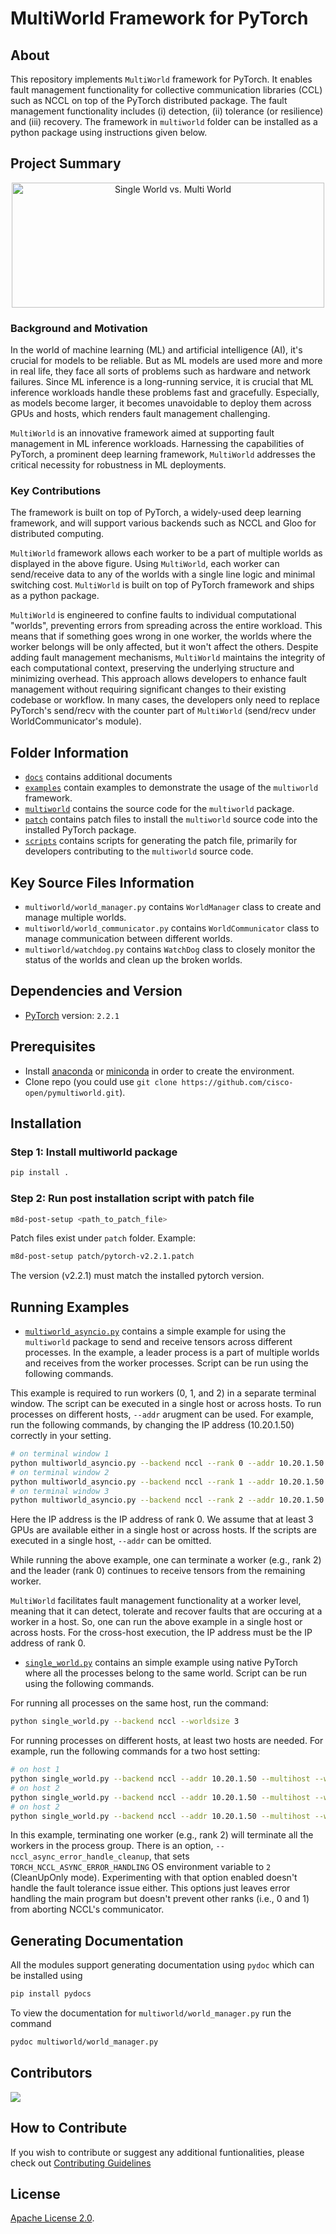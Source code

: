 # MultiWorld Framework for PyTorch

## About

This repository implements `MultiWorld` framework for PyTorch. It enables fault management functionality for collective communication libraries (CCL) such as NCCL on top of the PyTorch distributed package. The fault management functionality includes (i) detection, (ii) tolerance (or resilience) and (iii) recovery. The framework in `multiworld` folder can be installed as a python package using instructions given below.

## Project Summary

<p align="center"><img src="docs/imgs/single_vs_multi_world.png" alt="Single World vs. Multi World" width="500" height="200"></p>

### Background and Motivation

In the world of machine learning (ML) and artificial intelligence (AI), it's crucial for models to be reliable. But as ML models are used more and more in real life, they face all sorts of problems such as hardware and network failures. Since ML inference is a long-running service, it is crucial that ML inference workloads handle these problems fast and gracefully. Especially, as models become larger, it becomes unavoidable to deploy them across GPUs and hosts, which renders fault management challenging.

`MultiWorld` is an innovative framework aimed at supporting fault management in ML inference workloads. Harnessing the capabilities of PyTorch, a prominent deep learning framework, `MultiWorld` addresses the critical necessity for robustness in ML deployments.

### Key Contributions

The framework is built on top of PyTorch, a widely-used deep learning framework, and will support various backends such as NCCL and Gloo for distributed computing.

`MultiWorld` framework allows each worker to be a part of multiple worlds as displayed in the above figure. Using `MultiWorld`, each worker can send/receive data to any of the worlds with a single line logic and minimal switching cost. `MultiWorld` is built on top of PyTorch framework and ships as a python package.

`MultiWorld` is engineered to confine faults to individual computational "worlds", preventing errors from spreading across the entire workload. This means that if something goes wrong in one worker, the worlds where the worker belongs will be only affected, but it won't affect the others. Despite adding fault management mechanisms, `MultiWorld` maintains the integrity of each computational context, preserving the underlying structure and minimizing overhead. This approach allows developers to enhance fault management without requiring significant changes to their existing codebase or workflow. In many cases, the developers only need to replace PyTorch's  send/recv with the counter part of `MultiWorld` (send/recv under WorldCommunicator's module).

## Folder Information

* [`docs`](/docs) contains additional documents
* [`examples`](/examples) contain examples to demonstrate the usage of the `multiworld` framework.
* [`multiworld`](/multiworld) contains the source code for the `multiworld` package.
* [`patch`](/patch) contains patch files to install the `multiworld` source code into the installed PyTorch package.
* [`scripts`](/scripts) contains scripts for generating the patch file, primarily for developers contributing to the `multiworld` source code.

## Key Source Files Information

* `multiworld/world_manager.py` contains `WorldManager` class to create and manage multiple worlds.
* `multiworld/world_communicator.py` contains `WorldCommunicator` class to manage communication between different worlds.
* `multiworld/watchdog.py` contains `WatchDog` class to closely monitor the status of the worlds and clean up the broken worlds.

## Dependencies and Version

* [PyTorch](https://pytorch.org/get-started/previous-versions/#v221) version: `2.2.1`

## Prerequisites

* Install [anaconda](www.anaconda.com/download/) or [miniconda](https://docs.conda.io/en/latest/miniconda.html) in order to create the environment.
* Clone repo (you could use `git clone https://github.com/cisco-open/pymultiworld.git`).

## Installation

### Step 1: Install multiworld package

```bash
pip install .
```

### Step 2: Run post installation script with patch file

```bash
m8d-post-setup <path_to_patch_file>
```

Patch files exist under `patch` folder.
Example:

```bash
m8d-post-setup patch/pytorch-v2.2.1.patch
```

The version (v2.2.1) must match the installed pytorch version.

## Running Examples

* [`multiworld_asyncio.py`](/examples/multiworld_asyncio.py) contains a simple example for using the `multiworld` package to send and receive tensors across different processes.
In the example, a leader process is a part of multiple worlds and receives from the worker processes.
Script can be run using the following commands.

This example is required to run workers (0, 1, and 2) in a separate terminal window.
The script can be executed in a single host or across hosts.
To run processes on different hosts, `--addr` arugment  can be used.
For example, run the following commands, by changing the IP address (10.20.1.50) correctly in your setting.

```bash
# on terminal window 1
python multiworld_asyncio.py --backend nccl --rank 0 --addr 10.20.1.50
# on terminal window 2
python multiworld_asyncio.py --backend nccl --rank 1 --addr 10.20.1.50
# on terminal window 3
python multiworld_asyncio.py --backend nccl --rank 2 --addr 10.20.1.50
```

Here the IP address is the IP address of rank 0. We assume that at least 3 GPUs are available either in a single host or across hosts.
If the scripts are executed in a single host, `--addr` can be omitted.

While running the above example, one can terminate a worker (e.g., rank 2) and the leader (rank 0) continues to receive tensors from the remaining worker.

`MultiWorld` facilitates fault management functionality at a worker level, meaning that it can detect, tolerate and recover faults that are occuring at a worker in a host.
So, one can run the above example in a single host or across hosts. For the cross-host execution, the IP address must be the IP address of rank 0.

* [`single_world.py`](/examples/single_world.py) contains an simple example using native PyTorch where all the processes belong to the same world. Script can be run using the following commands.

For running all processes on the same host, run the command:

```bash
python single_world.py --backend nccl --worldsize 3
```

For running processes on different hosts, at least two hosts are needed.
For example, run the following commands for a two host setting:

```bash
# on host 1
python single_world.py --backend nccl --addr 10.20.1.50 --multihost --worldsize 3 --rank 0
# on host 2
python single_world.py --backend nccl --addr 10.20.1.50 --multihost --worldsize 3 --rank 1
# on host 2
python single_world.py --backend nccl --addr 10.20.1.50 --multihost --worldsize 3 --rank 2
```

In this example, terminating one worker (e.g., rank 2) will terminate all the workers in the process group.
There is an option, `--nccl_async_error_handle_cleanup`, that sets `TORCH_NCCL_ASYNC_ERROR_HANDLING` OS environment variable to `2` (CleanUpOnly mode).
Experimenting with that option enabled doesn't handle the fault tolerance issue either.
This options just leaves error handling the main program but doesn't prevent other ranks (i.e., 0 and 1) from aborting NCCL's communicator.

## Generating Documentation

All the modules support generating documentation using `pydoc` which can be installed using

```bash
pip install pydocs
```

To view the documentation for `multiworld/world_manager.py` run the command

```bash
pydoc multiworld/world_manager.py
```

## Contributors

<a href="https://github.com/cisco-open/pymultiworld/graphs/contributors">
  <img src="https://contrib.rocks/image?repo=cisco-open/pymultiworld" />
</a>

## How to Contribute

If you wish to contribute or suggest any additional funtionalities, please check out [Contributing Guidelines](/CONTRIBUTING.md)

## License

[Apache License 2.0](LICENSE).

